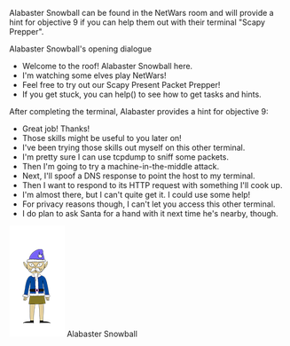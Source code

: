 Alabaster Snowball can be found in the NetWars room and will provide a hint for objective 9 if you can help them out with their terminal "Scapy Prepper".

Alabaster Snowball's opening dialogue
* Welcome to the roof! Alabaster Snowball here.
* I'm watching some elves play NetWars!
* Feel free to try out our Scapy Present Packet Prepper!
* If you get stuck, you can help() to see how to get tasks and hints.

After completing the terminal, Alabaster provides a hint for objective 9:
* Great job! Thanks!
* Those skills might be useful to you later on!
* I've been trying those skills out myself on this other terminal.
* I'm pretty sure I can use tcpdump to sniff some packets.
* Then I'm going to try a machine-in-the-middle attack.
* Next, I'll spoof a DNS response to point the host to my terminal.
* Then I want to respond to its HTTP request with something I'll cook up.
* I'm almost there, but I can't quite get it. I could use some help!
* For privacy reasons though, I can't let you access this other terminal.
* I do plan to ask Santa for a hand with it next time he's nearby, though.

![](img/alabastersnowball.png)
Alabaster Snowball